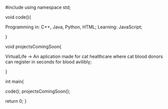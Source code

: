 #include <the-secret-programmer>
using namespace std;

void code(){

Programming in: C++, Java, Python, HTML;
Learning: JavaScript;

}

void projectsComingSoon{

 VirtualLife -> An aplication made for cat healthcare where cat blood donors can register in seconds for blood avilibly;

}

int main{

code();
projectsComingSoon();

return 0;
}
